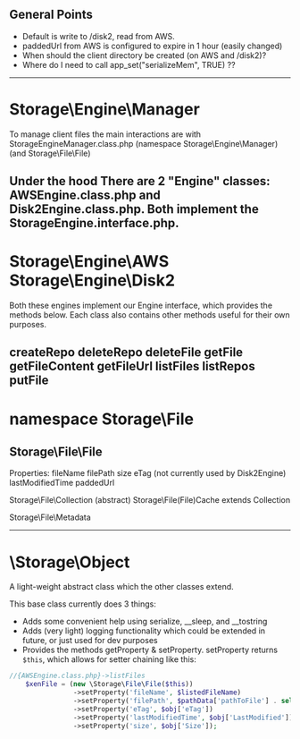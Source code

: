 General Points
--------------
- Default is write to /disk2, read from AWS.
- paddedUrl from AWS is configured to expire in 1 hour (easily changed)
- When should the client directory be created (on AWS and /disk2)?
- Where do I need to call app_set("serializeMem", TRUE) ??

---------------------------
Storage\Engine\Manager
======================

To manage client files the main interactions are with StorageEngineManager.class.php (namespace Storage\Engine\Manager) (and Storage\File\File)





Under the hood There are 2 "Engine" classes: AWSEngine.class.php and Disk2Engine.class.php. Both implement the StorageEngine.interface.php.
---------------------------


Storage\Engine\AWS
Storage\Engine\Disk2
======================
Both these engines implement our Engine interface, which provides the methods below. Each class also contains other methods useful for their own purposes.

createRepo
deleteRepo
deleteFile
getFile
getFileContent
getFileUrl
listFiles
listRepos
putFile
---------------------------

namespace Storage\File
======================
Storage\File\File
-----------------
Properties:
	fileName
	filePath
	size
	eTag (not currently used by Disk2Engine)
	lastModifiedTime
	paddedUrl

Storage\File\Collection (abstract)
Storage\File\(File)Cache 
	extends Collection


Storage\File\Metadata


---------------------------
\Storage\Object
======================
A light-weight abstract class which the other classes extend.

This base class currently does 3 things:

- Adds some convenient help using serialize, __sleep, and __tostring
- Adds (very light) logging functionality which could be extended in future, or just used for dev purposes
- Provides the methods getProperty & setProperty. setProperty returns `$this`, which allows for setter chaining like this:

```php
//{AWSEngine.class.php}->listFiles
	$xenFile = (new \Storage\File\File($this))
				->setProperty('fileName', $listedFileName)
				->setProperty('filePath', $pathData['pathToFile'] . self::PATH_DELIMITER . $listedFileName)
				->setProperty('eTag', $obj['eTag'])
				->setProperty('lastModifiedTime', $obj['LastModified'])
				->setProperty('size', $obj['Size']);
```
